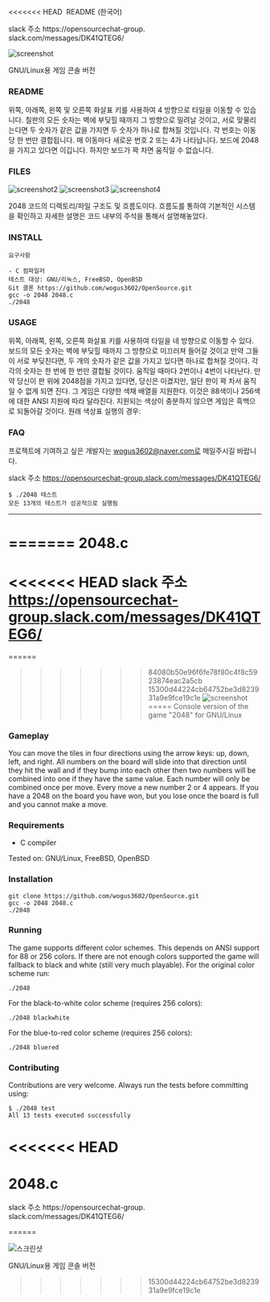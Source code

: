 <<<<<<< HEAD
﻿
README (한국어)

slack 주소 https://opensourcechat-group. slack.com/messages/DK41QTEG6/

![screenshot](pictures/screenshot.png)

GNU/Linux용 게임 콘솔 버전

### README
위쪽, 아래쪽, 왼쪽 및 오른쪽 화살표 키를 사용하여 4 방향으로 타일을 이동할 수 있습니다. 칠판의 모든 숫자는 벽에 부딪힐 때까지 그 방향으로 밀려날 것이고, 서로 맞물리는다면 두 숫자가 같은 값을 가지면 두 숫자가 하나로 합쳐질 것입니다. 각 번호는 이동 당 한 번만 결합됩니다. 매 이동마다 새로운 번호 2 또는 4가 나타납니다. 보드에 2048을 가지고 있다면 이깁니다. 하지만 보드가 꽉 차면 움직일 수 없습니다.

### FILES
![screenshot2](pictures/screenshot2.png)
![screenshot3](pictures/screenshot3.png)
![screenshot4](pictures/screenshot4.png)

2048 코드의 디렉토리/파일 구조도 및 흐름도이다. 
흐름도를 통하여 기본적인 시스템을 확인하고 자세한 설명은
코드 내부의 주석을 통해서 설명해놓았다. 

### INSTALL

```
요구사항

- C 컴파일러
테스트 대상: GNU/리눅스, FreeBSD, OpenBSD
Git 클론 https://github.com/wogus3602/OpenSource.git
gcc -o 2048 2048.c
./2048
```
### USAGE
위쪽, 아래쪽, 왼쪽, 오른쪽 화살표 키를 사용하여 타일을 네 방향으로 이동할 수 있다. 보드의 모든 숫자는 벽에 부딪힐 때까지 그 방향으로 미끄러져 들어갈 것이고 만약 그들이 서로 부딪친다면, 두 개의 숫자가 같은 값을 가지고 있다면 하나로 합쳐질 것이다. 각각의 숫자는 한 번에 한 번만 결합될 것이다. 움직일 때마다 2번이나 4번이 나타난다. 만약 당신이 판 위에 2048점을 가지고 있다면, 당신은 이겼지만, 일단 판이 꽉 차서 움직일 수 없게 되면 진다. 
그 게임은 다양한 색채 배열을 지원한다. 이것은 88색이나 256색에 대한 ANSI 지원에 따라 달라진다. 지원되는 색상이 충분하지 않으면 게임은 흑백으로 되돌아갈 것이다. 원래 색상표 실행의 경우:

### FAQ

프로젝트에 기여하고 싶은 개발자는 wogus3602@naver.com로 메일주시길 바랍니다.

slack 주소 https://opensourcechat-group.slack.com/messages/DK41QTEG6/


```
$ ./2048 테스트
모든 13개의 테스트가 성공적으로 실행됨
```

----------------------------------------------------------------------------------------

=======
2048.c
======
<<<<<<< HEAD
slack 주소 https://opensourcechat-group.slack.com/messages/DK41QTEG6/
=======
======
>>>>>>> 84080b50e96f6fe78f80c4f8c5923874eac2a5cb
>>>>>>> 15300d44224cb64752be3d823931a9e9fce19c1e
![screenshot](screenshot.png)
=====
Console version of the game "2048" for GNU/Linux

### Gameplay

You can move the tiles in four directions using the arrow keys: up, down, left, and right. All numbers on the board will slide into that direction until they hit the wall and if they bump into each other then two numbers will be combined into one if they have the same value. Each number will only be combined once per move. Every move a new number 2 or 4 appears. If you have a 2048 on the board you have won, but you lose once the board is full and you cannot make a move. 

### Requirements

- C compiler

Tested on: GNU/Linux, FreeBSD, OpenBSD

### Installation

```
git clone https://github.com/wogus3602/OpenSource.git
gcc -o 2048 2048.c
./2048
```

### Running

The game supports different color schemes. This depends on ANSI support for 88 or 256 colors. If there are not enough colors supported the game will fallback to black and white (still very much playable). For the original color scheme run:

```
./2048
```
For the black-to-white color scheme (requires 256 colors):

```
./2048 blackwhite
```

For the blue-to-red color scheme (requires 256 colors):

```
./2048 bluered
```

### Contributing

Contributions are very welcome. Always run the tests before committing using:

```
$ ./2048 test
All 13 tests executed successfully
```

<<<<<<< HEAD
=======
2048.c
======
slack 주소 https://opensourcechat-group. slack.com/messages/DK41QTEG6/


======

![스크린샷](스크린샷.png)

GNU/Linux용 게임 콘솔 버전
>>>>>>> 15300d44224cb64752be3d823931a9e9fce19c1e


